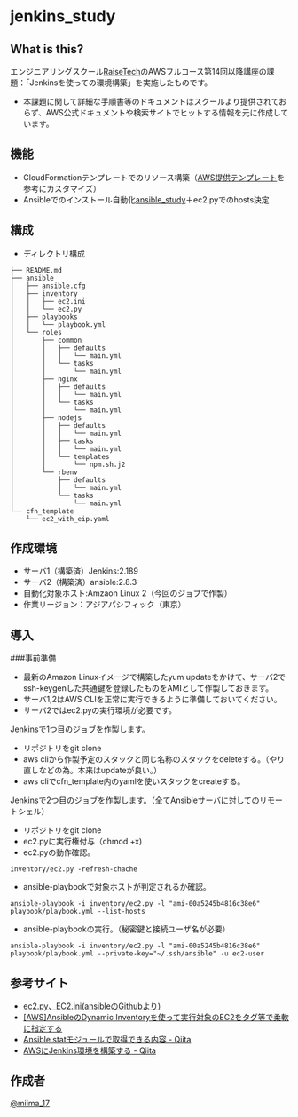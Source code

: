 jenkins_study
====

## What is this?

エンジニアリングスクール[RaiseTech](https://raise-tech.net/)のAWSフルコース第14回以降講座の課題：「Jenkinsを使っての環境構築」を実施したものです。
- 本課題に関して詳細な手順書等のドキュメントはスクールより提供されておらず、AWS公式ドキュメントや検索サイトでヒットする情報を元に作成しています。

## 機能
- CloudFormationテンプレートでのリソース構築（[AWS提供テンプレート](https://s3-ap-northeast-1.amazonaws.com/cloudformation-templates-ap-northeast-1/EIP_With_Association.template)を参考にカスタマイズ）
- Ansibleでのインストール自動化[ansible_study](https://github.com/miima17/ansible_study)＋ec2.pyでのhosts決定

## 構成
- ディレクトリ構成

```
├── README.md
├── ansible
│   ├── ansible.cfg
│   ├── inventory
│   │   ├── ec2.ini
│   │   └── ec2.py
│   ├── playbooks
│   │   └── playbook.yml
│   └── roles
│       ├── common
│       │   ├── defaults
│       │   │   └── main.yml
│       │   └── tasks
│       │       └── main.yml
│       ├── nginx
│       │   ├── defaults
│       │   │   └── main.yml
│       │   └── tasks
│       │       └── main.yml
│       ├── nodejs
│       │   ├── defaults
│       │   │   └── main.yml
│       │   ├── tasks
│       │   │   └── main.yml
│       │   └── templates
│       │       └── npm.sh.j2
│       └── rbenv
│           ├── defaults
│           │   └── main.yml
│           └── tasks
│               └── main.yml
└── cfn_template
    └── ec2_with_eip.yaml
```

## 作成環境

- サーバ1（構築済）Jenkins:2.189
- サーバ2（構築済）ansible:2.8.3
- 自動化対象ホスト:Amzaon Linux 2（今回のジョブで作製）
- 作業リージョン：アジアパシフィック（東京）


## 導入

###事前準備

- 最新のAmazon Linuxイメージで構築したyum updateをかけて、サーバ2でssh-keygenした共通鍵を登録したものをAMIとして作製しておきます。
- サーバ1,2はAWS CLIを正常に実行できるように準備しておいてください。
- サーバ2ではec2.pyの実行環境が必要です。

Jenkinsで1つ目のジョブを作製します。
- リポジトリをgit clone
- aws cliから作製予定のスタックと同じ名称のスタックをdeleteする。（やり直しなどの為。本来はupdateが良い。）
- aws cliでcfn_template内のyamlを使いスタックをcreateする。

Jenkinsで2つ目のジョブを作製します。（全てAnsibleサーバに対してのリモートシェル）
- リポジトリをgit clone
- ec2.pyに実行権付与（chmod +x)
- ec2.pyの動作確認。
```
inventory/ec2.py -refresh-chache
```
- ansible-playbookで対象ホストが判定されるか確認。
```
ansible-playbook -i inventory/ec2.py -l "ami-00a5245b4816c38e6" playbook/playbook.yml --list-hosts
```
- ansible-playbookの実行。（秘密鍵と接続ユーザ名が必要）
```
ansible-playbook -i inventory/ec2.py -l "ami-00a5245b4816c38e6" playbook/playbook.yml --private-key="~/.ssh/ansible" -u ec2-user
```

## 参考サイト

- [ec2.py、EC2.ini(ansibleのGithubより)](https://github.com/ansible/ansible/tree/devel/contrib/inventory)
- [[AWS]AnsibleのDynamic Inventoryを使って実行対象のEC2をタグ等で柔軟に指定する](https://dev.classmethod.jp/cloud/aws/ansible-dynamic-inventory-2/)
- [Ansible statモジュールで取得できる内容 - Qiita](https://qiita.com/tiibun/items/02897ef788d21f3f05e0)
- [AWSにJenkins環境を構築する - Qiita](https://qiita.com/hitomatagi/items/4bf578b46c525fc01514)

## 作成者

[@miima_17](https://twitter.com/miima_17)